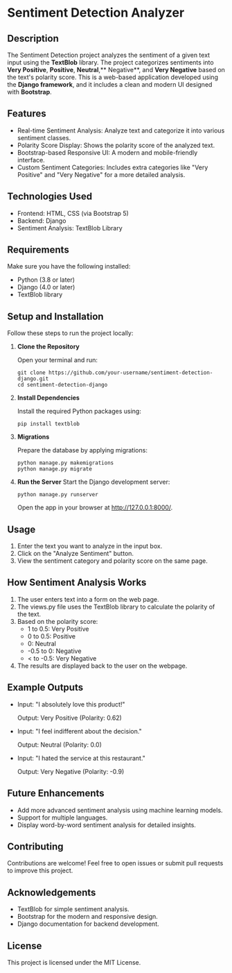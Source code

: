 # Sentiment Detection Analyzer
## Description

The Sentiment Detection project analyzes the sentiment of a given text input using the **TextBlob** library. The project categorizes sentiments into **Very Positive**, **Positive**, **Neutral**,** Negative**, and **Very Negative** based on the text's polarity score. This is a web-based application developed using the **Django framework**, and it includes a clean and modern UI designed with **Bootstrap**.

## Features

  - Real-time Sentiment Analysis: Analyze text and categorize it into various sentiment classes.
  - Polarity Score Display: Shows the polarity score of the analyzed text.
  - Bootstrap-based Responsive UI: A modern and mobile-friendly interface.
  - Custom Sentiment Categories: Includes extra categories like "Very Positive" and "Very Negative" for a more detailed analysis.

## Technologies Used

  - Frontend: HTML, CSS (via Bootstrap 5)
  - Backend: Django
  - Sentiment Analysis: TextBlob Library

## Requirements

Make sure you have the following installed:

  - Python (3.8 or later)
  - Django (4.0 or later)
  - TextBlob library

## Setup and Installation

Follow these steps to run the project locally:

  1. **Clone the Repository**
     
     Open your terminal and run:


         git clone https://github.com/your-username/sentiment-detection-django.git
         cd sentiment-detection-django


2. **Install Dependencies**

   Install the required Python packages using:


       pip install textblob

3. **Migrations**

   Prepare the database by applying migrations:

       python manage.py makemigrations
       python manage.py migrate


4. **Run the Server**
   Start the Django development server:

       python manage.py runserver

   
    Open the app in your browser at http://127.0.0.1:8000/.

## Usage

  1. Enter the text you want to analyze in the input box.
  2. Click on the "Analyze Sentiment" button.
  3. View the sentiment category and polarity score on the same page.


## How Sentiment Analysis Works

  1. The user enters text into a form on the web page.
  2. The views.py file uses the TextBlob library to calculate the polarity of the text.
  3. Based on the polarity score:
     + 1 to 0.5: Very Positive
     + 0 to 0.5: Positive
     + 0: Neutral
     + -0.5 to 0: Negative
     + < to -0.5: Very Negative
  4. The results are displayed back to the user on the webpage.


## Example Outputs

  - Input: "I absolutely love this product!"
    
    Output: Very Positive (Polarity: 0.62)

  - Input: "I feel indifferent about the decision."
    
    Output: Neutral (Polarity: 0.0)

  - Input: "I hated the service at this restaurant."
    
    Output: Very Negative (Polarity: -0.9)


## Future Enhancements

  - Add more advanced sentiment analysis using machine learning models.
  - Support for multiple languages.
  - Display word-by-word sentiment analysis for detailed insights.

## Contributing

Contributions are welcome! Feel free to open issues or submit pull requests to improve this project.

## Acknowledgements

  - TextBlob for simple sentiment analysis.
  - Bootstrap for the modern and responsive design.
  - Django documentation for backend development.
     
## License

This project is licensed under the MIT License.
